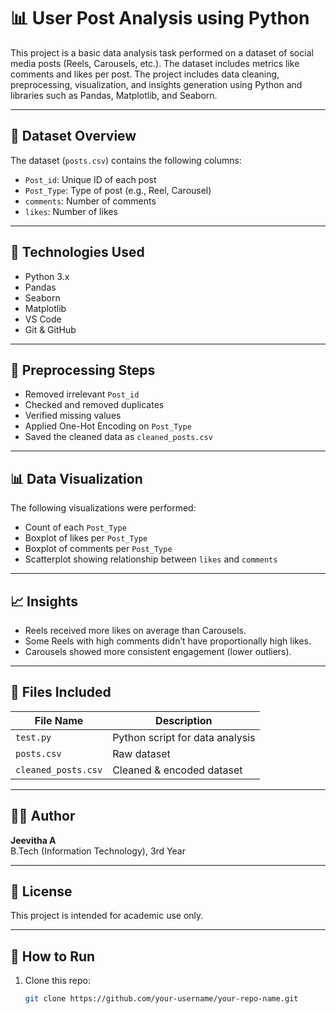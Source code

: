 # 📊 User Post Analysis using Python

This project is a basic data analysis task performed on a dataset of social media posts (Reels, Carousels, etc.). The dataset includes metrics like comments and likes per post. The project includes data cleaning, preprocessing, visualization, and insights generation using Python and libraries such as Pandas, Matplotlib, and Seaborn.

---

## 📁 Dataset Overview

The dataset (`posts.csv`) contains the following columns:

- `Post_id`: Unique ID of each post
- `Post_Type`: Type of post (e.g., Reel, Carousel)
- `comments`: Number of comments
- `likes`: Number of likes

---

## 🔧 Technologies Used

- Python 3.x
- Pandas
- Seaborn
- Matplotlib
- VS Code
- Git & GitHub

---

## 🧼 Preprocessing Steps

- Removed irrelevant `Post_id`
- Checked and removed duplicates
- Verified missing values
- Applied One-Hot Encoding on `Post_Type`
- Saved the cleaned data as `cleaned_posts.csv`

---

## 📊 Data Visualization

The following visualizations were performed:
- Count of each `Post_Type`
- Boxplot of likes per `Post_Type`
- Boxplot of comments per `Post_Type`
- Scatterplot showing relationship between `likes` and `comments`

---

## 📈 Insights

- Reels received more likes on average than Carousels.
- Some Reels with high comments didn’t have proportionally high likes.
- Carousels showed more consistent engagement (lower outliers).

---

## 📁 Files Included

| File Name             | Description                           |
|-----------------------|---------------------------------------|
| `test.py`         | Python script for data analysis       |
| `posts.csv`           | Raw dataset                           |
| `cleaned_posts.csv`   | Cleaned & encoded dataset             |
---

## 🙋‍♀️ Author

**Jeevitha A**  
B.Tech (Information Technology), 3rd Year

---

## 📌 License

This project is intended for academic use only.

---

## 🚀 How to Run

1. Clone this repo:
   ```bash
   git clone https://github.com/your-username/your-repo-name.git
